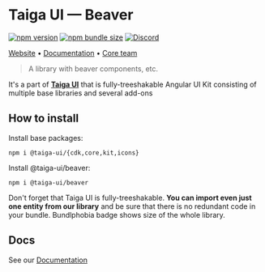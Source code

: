 # Taiga UI — Beaver

[![npm version](https://img.shields.io/npm/v/@taiga-ui/beaver.svg)](https://npmjs.com/package/@taiga-ui/beaver)
[![npm bundle size](https://img.shields.io/bundlephobia/minzip/@taiga-ui/beaver)](https://bundlephobia.com/result?p=@taiga-ui/beaver)
[![Discord](https://img.shields.io/discord/748677963142135818?color=7289DA&label=%23taiga-ui&logo=discord&logoColor=white)](https://discord.gg/Us8d8JVaTg)

[Website](https://taiga-ui.dev) • [Documentation](https://taiga-ui.dev/getting-started) •
[Core team](https://github.com/taiga-family/taiga-ui/#core-team)

> A library with beaver components, etc.

It's a part of [**Taiga UI**](https://github.com/taiga-family/taiga-ui) that is fully-treeshakable Angular UI Kit
consisting of multiple base libraries and several add-ons

## How to install

Install base packages:

```
npm i @taiga-ui/{cdk,core,kit,icons}
```

Install @taiga-ui/beaver:

```
npm i @taiga-ui/beaver
```

Don't forget that Taiga UI is fully-treeshakable. **You can import even just one entity from our library** and be sure
that there is no redundant code in your bundle. Bundlphobia badge shows size of the whole library.

## Docs

See our [Documentation](https://taiga-ui.dev/getting-started)

